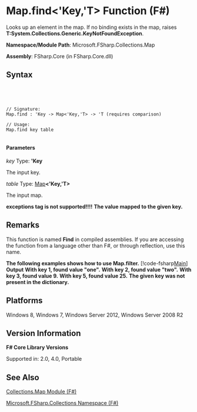 # Map.find<'Key,'T> Function (F#)

Looks up an element in the map. If no binding exists in the map, raises **T:System.Collections.Generic.KeyNotFoundException**.

**Namespace/Module Path**: Microsoft.FSharp.Collections.Map

**Assembly**: FSharp.Core (in FSharp.Core.dll)


## Syntax



```




// Signature:
Map.find : 'Key -> Map<'Key,'T> -> 'T (requires comparison)

// Usage:
Map.find key table


```





#### Parameters
*key*
Type: **'Key**


The input key.


*table*
Type: [Map](http://msdn.microsoft.com/en-us/library/975316ea-55e3-4987-9994-90897ad45664)**&lt;'Key,'T&gt;**


The input map.



**exceptions tag is not supported!!!!**
**The value mapped to the given key.**
## Remarks
This function is named **Find** in compiled assemblies. If you are accessing the function from a language other than F#, or through reflection, use this name.

**The following examples shows how to use Map.filter.**
[!code-fsharp[Main](snippets/fsmaps/snippet6.fs)]
**Output**
**With key 1, found value "one".**
**With key 2, found value "two".**
**With key 3, found value 9.**
**With key 5, found value 25.**
**The given key was not present in the dictionary.**
## Platforms
Windows 8, Windows 7, Windows Server 2012, Windows Server 2008 R2


## Version Information
**F# Core Library Versions**

Supported in: 2.0, 4.0, Portable




## See Also
[Collections.Map Module &#40;F&#35;&#41;](Collections.Map-Module-%5BFSharp%5D.md)

[Microsoft.FSharp.Collections Namespace &#40;F&#35;&#41;](Microsoft.FSharp.Collections-Namespace-%5BFSharp%5D.md)

